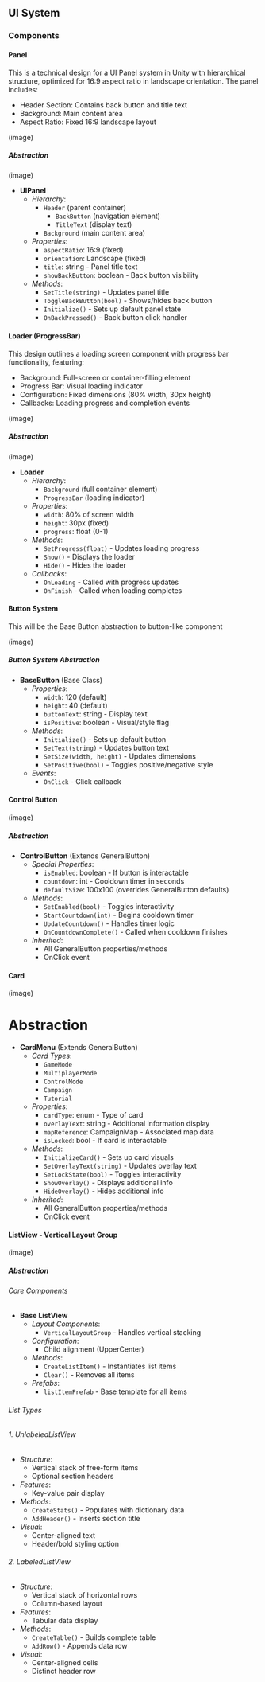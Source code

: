 ## UI System

### Components

#### Panel

This is a technical design for a UI Panel system in Unity with hierarchical structure, optimized for 16:9 aspect ratio in landscape orientation. The panel includes:

- Header Section: Contains back button and title text
- Background: Main content area
- Aspect Ratio: Fixed 16:9 landscape layout

(image)

##### Abstraction

(image)

- **UIPanel**
  - *Hierarchy*:
    - `Header` (parent container)
      - `BackButton` (navigation element)
      - `TitleText` (display text)
    - `Background` (main content area)
  - *Properties*:
    - `aspectRatio`: 16:9 (fixed)
    - `orientation`: Landscape (fixed)
    - `title`: string - Panel title text
    - `showBackButton`: boolean - Back button visibility
  - *Methods*:
    - `SetTitle(string)` - Updates panel title
    - `ToggleBackButton(bool)` - Shows/hides back button
    - `Initialize()` - Sets up default panel state
    - `OnBackPressed()` - Back button click handler

#### Loader (ProgressBar)

This design outlines a loading screen component with progress bar functionality, featuring:

- Background: Full-screen or container-filling element
- Progress Bar: Visual loading indicator
- Configuration: Fixed dimensions (80% width, 30px height)
- Callbacks: Loading progress and completion events

(image)

##### Abstraction

(image)

- **Loader**
  - *Hierarchy*:
    - `Background` (full container element)
    - `ProgressBar` (loading indicator)
  - *Properties*:
    - `width`: 80% of screen width
    - `height`: 30px (fixed)
    - `progress`: float (0-1)
  - *Methods*:
    - `SetProgress(float)` - Updates loading progress
    - `Show()` - Displays the loader
    - `Hide()` - Hides the loader
  - *Callbacks*:
    - `OnLoading` - Called with progress updates
    - `OnFinish` - Called when loading completes

#### Button System

This will be the Base Button abstraction to button-like component

(image)

##### Button System Abstraction

- **BaseButton** (Base Class)
  - *Properties*:
    - `width`: 120 (default)
    - `height`: 40 (default)
    - `buttonText`: string - Display text
    - `isPositive`: boolean - Visual/style flag
  - *Methods*:
    - `Initialize()` - Sets up default button
    - `SetText(string)` - Updates button text
    - `SetSize(width, height)` - Updates dimensions
    - `SetPositive(bool)` - Toggles positive/negative style
  - *Events*:
    - `OnClick` - Click callback


#### Control Button

(image)

##### Abstraction

- **ControlButton** (Extends GeneralButton)
  - *Special Properties*:
    - `isEnabled`: boolean - If button is interactable
    - `countdown`: int - Cooldown timer in seconds
    - `defaultSize`: 100x100 (overrides GeneralButton defaults)
  - *Methods*:
    - `SetEnabled(bool)` - Toggles interactivity
    - `StartCountdown(int)` - Begins cooldown timer
    - `UpdateCountdown()` - Handles timer logic
    - `OnCountdownComplete()` - Called when cooldown finishes
  - *Inherited*:
    - All GeneralButton properties/methods
    - OnClick event

#### Card

(image)

# Abstraction

- **CardMenu** (Extends GeneralButton)
  - *Card Types*:
    - `GameMode`
    - `MultiplayerMode`
    - `ControlMode`
    - `Campaign`
    - `Tutorial`
  - *Properties*:
    - `cardType`: enum - Type of card
    - `overlayText`: string - Additional information display
    - `mapReference`: CampaignMap - Associated map data
    - `isLocked`: bool - If card is interactable
  - *Methods*:
    - `InitializeCard()` - Sets up card visuals
    - `SetOverlayText(string)` - Updates overlay text
    - `SetLockState(bool)` - Toggles interactivity
    - `ShowOverlay()` - Displays additional info
    - `HideOverlay()` - Hides additional info
  - *Inherited*:
    - All GeneralButton properties/methods
    - OnClick event

#### ListView - Vertical Layout Group

(image)

##### Abstraction

###### Core Components
- **Base ListView**
  - *Layout Components*:
    - `VerticalLayoutGroup` - Handles vertical stacking
  - *Configuration*:
    - Child alignment (UpperCenter)
  - *Methods*:
    - `CreateListItem()` - Instantiates list items
    - `Clear()` - Removes all items
  - *Prefabs*:
    - `listItemPrefab` - Base template for all items

###### List Types

###### 1. UnlabeledListView
- *Structure*:
  - Vertical stack of free-form items
  - Optional section headers
- *Features*:
  - Key-value pair display
- *Methods*:
  - `CreateStats()` - Populates with dictionary data
  - `AddHeader()` - Inserts section title
- *Visual*:
  - Center-aligned text
  - Header/bold styling option

###### 2. LabeledListView
- *Structure*:
  - Vertical stack of horizontal rows
  - Column-based layout
- *Features*:
  - Tabular data display
- *Methods*:
  - `CreateTable()` - Builds complete table
  - `AddRow()` - Appends data row
- *Visual*:
  - Center-aligned cells
  - Distinct header row